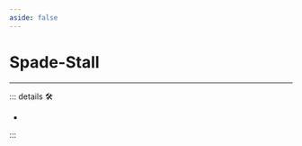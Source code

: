 ```yaml
---
aside: false
---
```

# Spade-Stall

---

<!-- =================================================== -->
<!-- =================================================== -->
<!-- =================================================== -->
<!-- =================================================== -->
<!-- =================================================== -->
::: details 🛠

-

:::
